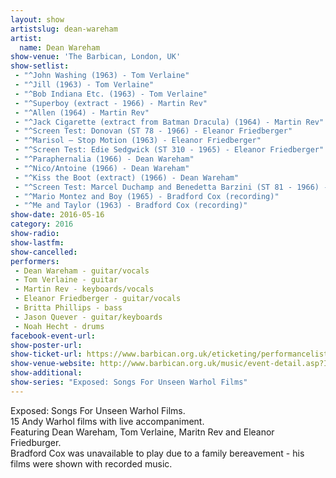 ```yaml
---
layout: show
artistslug: dean-wareham
artist:
  name: Dean Wareham
show-venue: 'The Barbican, London, UK'
show-setlist: 
 - "^John Washing (1963) - Tom Verlaine"
 - "^Jill (1963) - Tom Verlaine"
 - "^Bob Indiana Etc. (1963) - Tom Verlaine"
 - "^Superboy (extract - 1966) - Martin Rev"
 - "^Allen (1964) - Martin Rev"
 - "^Jack Cigarette (extract from Batman Dracula) (1964) - Martin Rev"
 - "^Screen Test: Donovan (ST 78 - 1966) - Eleanor Friedberger"
 - "^Marisol – Stop Motion (1963) - Eleanor Friedberger"
 - "^Screen Test: Edie Sedgwick (ST 310 - 1965) - Eleanor Friedberger"
 - "^Paraphernalia (1966) - Dean Wareham" 
 - "^Nico/Antoine (1966) - Dean Wareham"
 - "^Kiss the Boot (extract) (1966) - Dean Wareham"
 - "^Screen Test: Marcel Duchamp and Benedetta Barzini (ST 81 - 1966) - Bradford Cox (recording)"
 - "^Mario Montez and Boy (1965) - Bradford Cox (recording)"
 - "^Me and Taylor (1963) - Bradford Cox (recording)"
show-date: 2016-05-16
category: 2016
show-radio: 
show-lastfm: 
show-cancelled: 
performers: 
 - Dean Wareham - guitar/vocals
 - Tom Verlaine - guitar
 - Martin Rev - keyboards/vocals
 - Eleanor Friedberger - guitar/vocals
 - Britta Phillips - bass
 - Jason Quever - guitar/keyboards
 - Noah Hecht - drums
facebook-event-url: 
show-poster-url: 
show-ticket-url: https://www.barbican.org.uk/eticketing/performancelist.asp?shoid=39915
show-venue-website: http://www.barbican.org.uk/music/event-detail.asp?ID=18947
show-additional: 
show-series: "Exposed: Songs For Unseen Warhol Films"
---
```

Exposed: Songs For Unseen Warhol Films.  
15 Andy Warhol films with live accompaniment.  
Featuring Dean Wareham, Tom Verlaine, Maritn Rev and Eleanor Friedburger.  
Bradford Cox was unavailable to play due to a family bereavement - his films were shown with recorded music.

